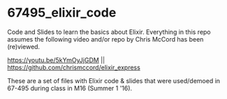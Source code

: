 # 67495_elixir_code
Code and Slides to learn the basics about Elixir. Everything in this repo assumes the following video and/or repo by Chris McCord has been (re)viewed.

https://youtu.be/5kYmOyJjGDM || https://github.com/chrismccord/elixir_express

These are a set of files with Elixir code & slides that were used/demoed in 67-495 during class in M16 (Summer 1 '16).
